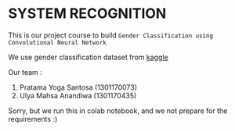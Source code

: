 # SYSTEM RECOGNITION

This is our project course to build ```Gender Classification using Convolutional Neural Network```

We use gender classification dataset from [kaggle](https://www.kaggle.com/atulanandjha/lfwpeople)

Our team :
1. Pratama Yoga Santosa (1301170073)
2. Ulya Mahsa Anandiwa (1301170435)

Sorry, but we run this in colab notebook, and we not prepare for the requirements :)
